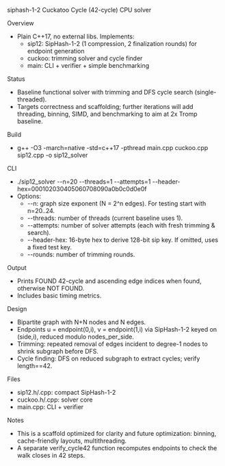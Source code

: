 siphash-1-2 Cuckatoo Cycle (42-cycle) CPU solver

Overview
- Plain C++17, no external libs. Implements:
  - sip12: SipHash-1-2 (1 compression, 2 finalization rounds) for endpoint generation
  - cuckoo: trimming solver and cycle finder
  - main: CLI + verifier + simple benchmarking

Status
- Baseline functional solver with trimming and DFS cycle search (single-threaded).
- Targets correctness and scaffolding; further iterations will add threading, binning, SIMD, and benchmarking to aim at 2x Tromp baseline.

Build
- g++ -O3 -march=native -std=c++17 -pthread main.cpp cuckoo.cpp sip12.cpp -o sip12_solver

CLI
- ./sip12_solver --n=20 --threads=1 --attempts=1 --header-hex=000102030405060708090a0b0c0d0e0f
- Options:
  - --n: graph size exponent (N = 2^n edges). For testing start with n=20..24.
  - --threads: number of threads (current baseline uses 1).
  - --attempts: number of solver attempts (each with fresh trimming & search).
  - --header-hex: 16-byte hex to derive 128-bit sip key. If omitted, uses a fixed test key.
  - --rounds: number of trimming rounds.

Output
- Prints FOUND 42-cycle and ascending edge indices when found, otherwise NOT FOUND.
- Includes basic timing metrics.

Design
- Bipartite graph with N+N nodes and N edges.
- Endpoints u = endpoint(0,i), v = endpoint(1,i) via SipHash-1-2 keyed on (side,i), reduced modulo nodes_per_side.
- Trimming: repeated removal of edges incident to degree-1 nodes to shrink subgraph before DFS.
- Cycle finding: DFS on reduced subgraph to extract cycles; verify length==42.

Files
- sip12.h/.cpp: compact SipHash-1-2
- cuckoo.h/.cpp: solver core
- main.cpp: CLI + verifier

Notes
- This is a scaffold optimized for clarity and future optimization: binning, cache-friendly layouts, multithreading.
- A separate verify_cycle42 function recomputes endpoints to check the walk closes in 42 steps.
